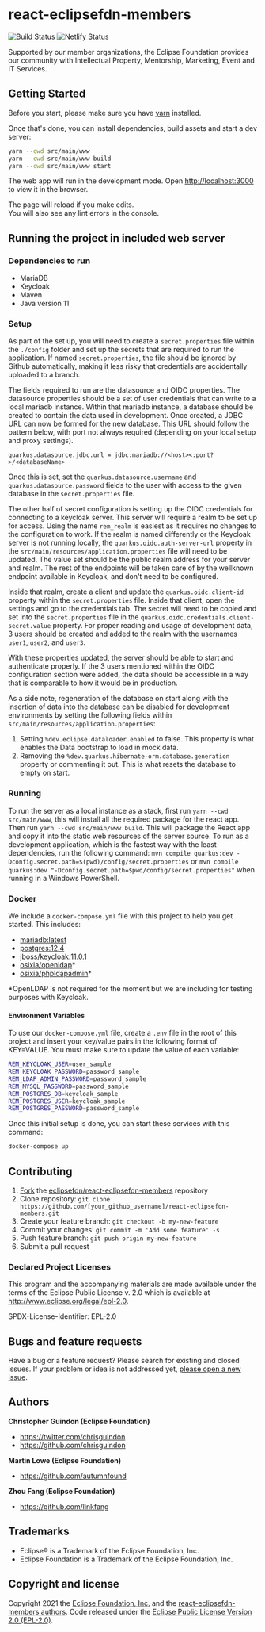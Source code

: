 # react-eclipsefdn-members

[![Build Status](https://travis-ci.org/EclipseFdn/react-eclipsefdn-members.svg?branch=master)](https://travis-ci.org/EclipseFdn/react-eclipsefdn-members) [![Netlify Status](https://api.netlify.com/api/v1/badges/b0087dce-17ae-46f6-bbea-b3813d35be3f/deploy-status)](https://app.netlify.com/sites/eclipsefdn-react-members/deploys)

Supported by our member organizations, the Eclipse Foundation provides our community with Intellectual Property, Mentorship, Marketing, Event and IT Services.

## Getting Started

Before you start, please make sure you have [yarn](https://classic.yarnpkg.com/en/docs/install/) installed.

Once that's done, you can install dependencies, build assets and start a dev server:

```bash
yarn --cwd src/main/www
yarn --cwd src/main/www build
yarn --cwd src/main/www start
```

The web app will run in the development mode.
Open [http://localhost:3000](http://localhost:3000) to view it in the browser.

The page will reload if you make edits.<br />
You will also see any lint errors in the console.

## Running the project in included web server

### Dependencies to run  

- MariaDB
- Keycloak
- Maven
- Java version 11

### Setup

As part of the set up, you will need to create a `secret.properties` file within the `./config` folder and set up the secrets that are required to run the application. If named `secret.properties`, the file should be ignored by Github automatically, making it less risky that credentials are accidentally uploaded to a branch.  

The fields required to run are the datasource and OIDC properties. The datasource properties should be a set of user credentials that can write to a local mariadb instance. Within that mariadb instance, a database should be created to contain the data used in development. Once created, a JDBC URL can now be formed for the new database. This URL should follow the pattern below, with port not always required (depending on your local setup and proxy settings).  

```  
quarkus.datasource.jdbc.url = jdbc:mariadb://<host><:port?>/<databaseName>
```  

Once this is set, set the `quarkus.datasource.username` and `quarkus.datasource.password` fields to the user with access to the given database in the `secret.properties` file. 

The other half of secret configuration is setting up the OIDC credentials for connecting to a keycloak server. This server will require a realm to be set up for access. Using the name `rem_realm` is easiest as it requires no changes to the configuration to work. If the realm is named differently or the Keycloak server is not running locally, the `quarkus.oidc.auth-server-url` property in the `src/main/resources/application.properties` file will need to be updated. The value set should be the public realm address for your server and realm. The rest of the endpoints will be taken care of by the wellknown endpoint available in Keycloak, and don't need to be configured.  

Inside that realm, create a client and update the `quarkus.oidc.client-id` property within the `secret.properties` file. Inside that client, open the settings and go to the credentials tab. The secret will need to be copied and set into the `secret.properties` file in the `quarkus.oidc.credentials.client-secret.value` property. For proper reading and usage of development data, 3 users should be created and added to the realm with the usernames `user1`, `user2`, and `user3`.  

With these properties updated, the server should be able to start and authenticate properly. If the 3 users mentioned within the OIDC configuration section were added, the data should be accessible in a way that is comparable to how it would be in production.

As a side note, regeneration of the database on start along with the insertion of data into the database can be disabled for development environments by setting the following fields within `src/main/resources/application.properties`:

1. Setting `%dev.eclipse.dataloader.enabled` to false. This property is what enables the Data bootstrap to load in mock data.  
2. Removing the `%dev.quarkus.hibernate-orm.database.generation` property or commenting it out. This is what resets the database to empty on start.

### Running

To run the server as a local instance as a stack, first run `yarn --cwd src/main/www`, this will install all the required package for the react app. Then run `yarn --cwd src/main/www build`. This will package the React app and copy it into the static web resources of the server source. To run as a development application, which is the fastest way with the least dependencies, run the following command: `mvn compile quarkus:dev -Dconfig.secret.path=$(pwd)/config/secret.properties` or `mvn compile quarkus:dev "-Dconfig.secret.path=$pwd/config/secret.properties"` when running in a Windows PowerShell.

### Docker

We include a `docker-compose.yml` file with this project to help you get started. This includes:

* [mariadb:latest](https://hub.docker.com/_/mariadb)
* [postgres:12.4](https://hub.docker.com/_/postgres)
* [jboss/keycloak:11.0.1](https://hub.docker.com/r/jboss/keycloak/)
* [osixia/openldap](https://hub.docker.com/r/osixia/openldap)*
* [osixia/phpldapadmin](https://hub.docker.com/r/osixia/phpldapadmin)*

*OpenLDAP is not required for the moment but we are including for testing purposes with Keycloak.

#### Environment Variables

To use our `docker-compose.yml` file, create a `.env` file in the root of this project and insert your key/value pairs in the following format of KEY=VALUE. You must make sure to update the value of each variable:

```sh
REM_KEYCLOAK_USER=user_sample
REM_KEYCLOAK_PASSWORD=password_sample
REM_LDAP_ADMIN_PASSWORD=password_sample
REM_MYSQL_PASSWORD=password_sample
REM_POSTGRES_DB=keycloak_sample
REM_POSTGRES_USER=keycloak_sample
REM_POSTGRES_PASSWORD=password_sample
```

Once this initial setup is done, you can start these services with this command:

```sh
docker-compose up
```

## Contributing

1. [Fork](https://help.github.com/articles/fork-a-repo/) the [eclipsefdn/react-eclipsefdn-members](https://github.com/eclipsefdn/react-eclipsefdn-members) repository
2. Clone repository: `git clone https://github.com/[your_github_username]/react-eclipsefdn-members.git`
3. Create your feature branch: `git checkout -b my-new-feature`
4. Commit your changes: `git commit -m 'Add some feature' -s`
5. Push feature branch: `git push origin my-new-feature`
6. Submit a pull request

### Declared Project Licenses

This program and the accompanying materials are made available under the terms
of the Eclipse Public License v. 2.0 which is available at
http://www.eclipse.org/legal/epl-2.0.

SPDX-License-Identifier: EPL-2.0

## Bugs and feature requests

Have a bug or a feature request? Please search for existing and closed issues. If your problem or idea is not addressed yet, [please open a new issue](https://github.com/eclipsefdn/react-eclipsefdn-members/issues/new).

## Authors

**Christopher Guindon (Eclipse Foundation)**

- <https://twitter.com/chrisguindon>
- <https://github.com/chrisguindon>

**Martin Lowe (Eclipse Foundation)**

- <https://github.com/autumnfound>

**Zhou Fang (Eclipse Foundation)**

- <https://github.com/linkfang>

## Trademarks

* Eclipse® is a Trademark of the Eclipse Foundation, Inc.
* Eclipse Foundation is a Trademark of the Eclipse Foundation, Inc.

## Copyright and license

Copyright 2021 the [Eclipse Foundation, Inc.](https://www.eclipse.org) and the [react-eclipsefdn-members authors](https://github.com/eclipsefdn/react-eclipsefdn-members/graphs/contributors). Code released under the [Eclipse Public License Version 2.0 (EPL-2.0)](https://github.com/eclipsefdn/react-eclipsefdn-members/blob/src/LICENSE).
